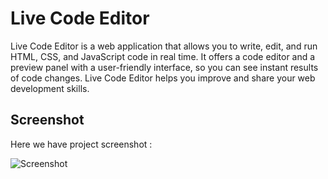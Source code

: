 # Live Code Editor
Live Code Editor is a web application that allows you to write, edit, and run HTML, CSS, and JavaScript code in real time. It offers a code editor and a preview panel with a user-friendly interface, so you can see instant results of code changes. Live Code Editor helps you improve and share your web development skills.

## Screenshot
Here we have project screenshot :

![Screenshot](screenshot.png)

